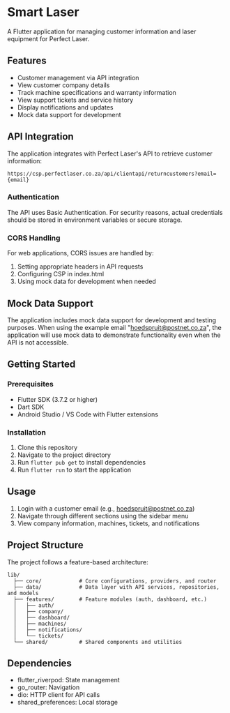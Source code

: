 # Smart Laser

A Flutter application for managing customer information and laser equipment for Perfect Laser.

## Features

- Customer management via API integration
- View customer company details
- Track machine specifications and warranty information
- View support tickets and service history
- Display notifications and updates
- Mock data support for development

## API Integration

The application integrates with Perfect Laser's API to retrieve customer information:

```
https://csp.perfectlaser.co.za/api/clientapi/returncustomers?email={email}
```

### Authentication

The API uses Basic Authentication. For security reasons, actual credentials should be stored in environment variables or secure storage.

### CORS Handling

For web applications, CORS issues are handled by:
1. Setting appropriate headers in API requests
2. Configuring CSP in index.html
3. Using mock data for development when needed

## Mock Data Support

The application includes mock data support for development and testing purposes. When using the example email "hoedspruit@postnet.co.za", the application will use mock data to demonstrate functionality even when the API is not accessible.

## Getting Started

### Prerequisites

- Flutter SDK (3.7.2 or higher)
- Dart SDK
- Android Studio / VS Code with Flutter extensions

### Installation

1. Clone this repository
2. Navigate to the project directory
3. Run `flutter pub get` to install dependencies
4. Run `flutter run` to start the application

## Usage

1. Login with a customer email (e.g., hoedspruit@postnet.co.za)
2. Navigate through different sections using the sidebar menu
3. View company information, machines, tickets, and notifications

## Project Structure

The project follows a feature-based architecture:

```
lib/
  ├── core/            # Core configurations, providers, and router
  ├── data/            # Data layer with API services, repositories, and models
  ├── features/        # Feature modules (auth, dashboard, etc.)
  │   ├── auth/
  │   ├── company/
  │   ├── dashboard/
  │   ├── machines/
  │   ├── notifications/
  │   └── tickets/
  └── shared/          # Shared components and utilities
```

## Dependencies

- flutter_riverpod: State management
- go_router: Navigation
- dio: HTTP client for API calls
- shared_preferences: Local storage
